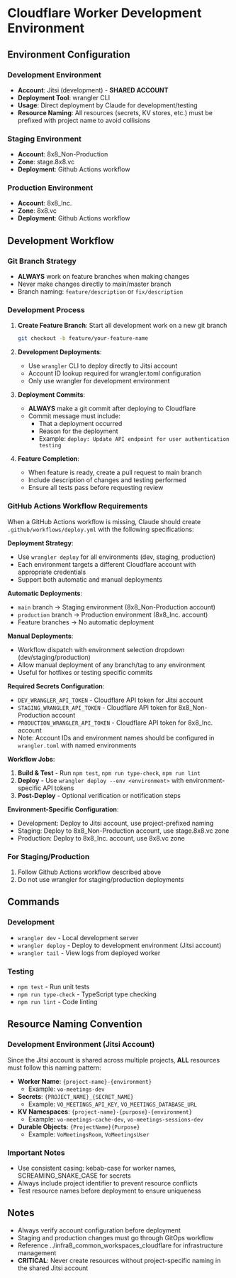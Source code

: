 # Cloudflare Worker Development Environment

## Environment Configuration

### Development Environment
- **Account**: Jitsi (development) - **SHARED ACCOUNT**
- **Deployment Tool**: wrangler CLI
- **Usage**: Direct deployment by Claude for development/testing
- **Resource Naming**: All resources (secrets, KV stores, etc.) must be prefixed with project name to avoid collisions

### Staging Environment  
- **Account**: 8x8_Non-Production
- **Zone**: stage.8x8.vc
- **Deployment**: Github Actions workflow

### Production Environment
- **Account**: 8x8_Inc.
- **Zone**: 8x8.vc  
- **Deployment**: Github Actions workflow

## Development Workflow

### Git Branch Strategy
- **ALWAYS** work on feature branches when making changes
- Never make changes directly to main/master branch
- Branch naming: `feature/description` or `fix/description`

### Development Process
1. **Create Feature Branch**: Start all development work on a new git branch
   ```bash
   git checkout -b feature/your-feature-name
   ```

2. **Development Deployments**:
   - Use `wrangler` CLI to deploy directly to Jitsi account
   - Account ID lookup required for wrangler.toml configuration
   - Only use wrangler for development environment

3. **Deployment Commits**: 
   - **ALWAYS** make a git commit after deploying to Cloudflare
   - Commit message must include:
     - That a deployment occurred
     - Reason for the deployment
     - Example: `deploy: Update API endpoint for user authentication testing`

4. **Feature Completion**:
   - When feature is ready, create a pull request to main branch
   - Include description of changes and testing performed
   - Ensure all tests pass before requesting review

### GitHub Actions Workflow Requirements
When a GitHub Actions workflow is missing, Claude should create `.github/workflows/deploy.yml` with the following specifications:

**Deployment Strategy**:
- Use `wrangler deploy` for all environments (dev, staging, production)
- Each environment targets a different Cloudflare account with appropriate credentials
- Support both automatic and manual deployments

**Automatic Deployments**:
- `main` branch → Staging environment (8x8_Non-Production account)
- `production` branch → Production environment (8x8_Inc. account)
- Feature branches → No automatic deployment

**Manual Deployments**:
- Workflow dispatch with environment selection dropdown (dev/staging/production)
- Allow manual deployment of any branch/tag to any environment
- Useful for hotfixes or testing specific commits

**Required Secrets Configuration**:
- `DEV_WRANGLER_API_TOKEN` - Cloudflare API token for Jitsi account
- `STAGING_WRANGLER_API_TOKEN` - Cloudflare API token for 8x8_Non-Production account
- `PRODUCTION_WRANGLER_API_TOKEN` - Cloudflare API token for 8x8_Inc. account
- Note: Account IDs and environment names should be configured in `wrangler.toml` with named environments

**Workflow Jobs**:
1. **Build & Test** - Run `npm test`, `npm run type-check`, `npm run lint`
2. **Deploy** - Use `wrangler deploy --env <environment>` with environment-specific API tokens
3. **Post-Deploy** - Optional verification or notification steps

**Environment-Specific Configuration**:
- Development: Deploy to Jitsi account, use project-prefixed naming
- Staging: Deploy to 8x8_Non-Production account, use stage.8x8.vc zone
- Production: Deploy to 8x8_Inc. account, use 8x8.vc zone

### For Staging/Production
1. Follow Github Actions workflow described above
2. Do not use wrangler for staging/production deployments

## Commands

### Development
- `wrangler dev` - Local development server
- `wrangler deploy` - Deploy to development environment (Jitsi account)
- `wrangler tail` - View logs from deployed worker

### Testing
- `npm test` - Run unit tests
- `npm run type-check` - TypeScript type checking
- `npm run lint` - Code linting

## Resource Naming Convention

### Development Environment (Jitsi Account)
Since the Jitsi account is shared across multiple projects, **ALL** resources must follow this naming pattern:

- **Worker Name**: `{project-name}-{environment}`
  - Example: `vo-meetings-dev`
- **Secrets**: `{PROJECT_NAME}_{SECRET_NAME}`
  - Example: `VO_MEETINGS_API_KEY`, `VO_MEETINGS_DATABASE_URL`
- **KV Namespaces**: `{project-name}-{purpose}-{environment}`
  - Example: `vo-meetings-cache-dev`, `vo-meetings-sessions-dev`
- **Durable Objects**: `{ProjectName}{Purpose}`
  - Example: `VoMeetingsRoom`, `VoMeetingsUser`

### Important Notes
- Use consistent casing: kebab-case for worker names, SCREAMING_SNAKE_CASE for secrets
- Always include project identifier to prevent resource conflicts
- Test resource names before deployment to ensure uniqueness

## Notes
- Always verify account configuration before deployment
- Staging and production changes must go through GitOps workflow
- Reference ../infra8_common_workspaces_cloudflare for infrastructure management
- **CRITICAL**: Never create resources without project-specific naming in the shared Jitsi account
